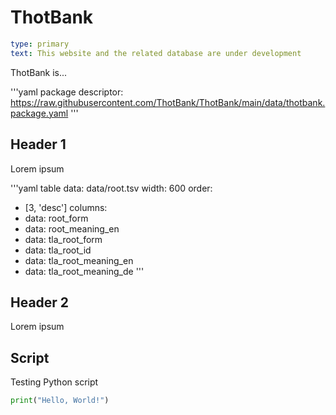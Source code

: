 # ThotBank

```yaml remark
type: primary
text: This website and the related database are under development
```

ThotBank is...

'''yaml package
descriptor: https://raw.githubusercontent.com/ThotBank/ThotBank/main/data/thotbank.package.yaml
'''

## Header 1

Lorem ipsum

'''yaml table
data: data/root.tsv
width: 600
order:
  - [3, 'desc']
columns:
  - data: root_form
  - data: root_meaning_en
  - data: tla_root_form
  - data: tla_root_id
  - data: tla_root_meaning_en
  - data: tla_root_meaning_de
'''


## Header 2

Lorem ipsum

## Script

Testing Python script

```python script
print("Hello, World!")
```
